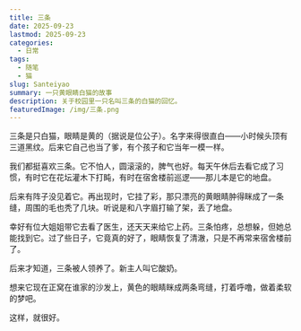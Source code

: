 ```yaml
---
title: 三条
date: 2025-09-23
lastmod: 2025-09-23
categories:
  - 日常
tags:
  - 随笔
  - 猫
slug: Santeiyao
summary: 一只黄眼睛白猫的故事
description: 关于校园里一只名叫三条的白猫的回忆。
featuredImage: /img/三条.png
---
```


三条是只白猫，眼睛是黄的（据说是位公子）。名字来得很直白——小时候头顶有三道黑纹。后来它自己也当了爹，有个孩子和它当年一模一样。

我们都挺喜欢三条。它不怕人，圆滚滚的，脾气也好。每天午休后去看它成了习惯，有时它在花坛灌木下打盹，有时在宿舍楼前巡逻——那儿本是它的地盘。

后来有阵子没见着它。再出现时，它挂了彩，那只漂亮的黄眼睛肿得眯成了一条缝，周围的毛也秃了几块。听说是和八字眉打输了架，丢了地盘。

幸好有位大姐姐带它去看了医生，还天天来给它上药。三条怕疼，总想躲，但她总能找到它。过了些日子，它竟真的好了，眼睛恢复了清澈，只是不再常来宿舍楼前了。

后来才知道，三条被人领养了。新主人叫它酸奶。

想来它现在正窝在谁家的沙发上，黄色的眼睛眯成两条弯缝，打着呼噜，做着柔软的梦吧。

这样，就很好。